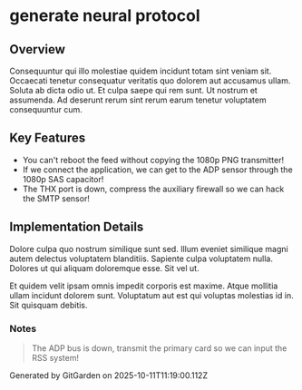# generate neural protocol

## Overview
Consequuntur qui illo molestiae quidem incidunt totam sint veniam sit. Occaecati tenetur consequatur veritatis quo dolorem aut accusamus ullam. Soluta ab dicta odio ut. Et culpa saepe qui rem sunt. Ut nostrum et assumenda. Ad deserunt rerum sint rerum earum tenetur voluptatem consequuntur cum.

## Key Features
- You can't reboot the feed without copying the 1080p PNG transmitter!
- If we connect the application, we can get to the ADP sensor through the 1080p SAS capacitor!
- The THX port is down, compress the auxiliary firewall so we can hack the SMTP sensor!

## Implementation Details
Dolore culpa quo nostrum similique sunt sed. Illum eveniet similique magni autem delectus voluptatem blanditiis. Sapiente culpa voluptatem nulla. Dolores ut qui aliquam doloremque esse. Sit vel ut.
 Et quidem velit ipsam omnis impedit corporis est maxime. Atque mollitia ullam incidunt dolorem sunt. Voluptatum aut est qui voluptas molestias id in. Sit quisquam debitis.

### Notes
> The ADP bus is down, transmit the primary card so we can input the RSS system!

Generated by GitGarden on 2025-10-11T11:19:00.112Z